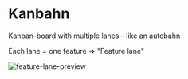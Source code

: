 # Kanbahn
Kanban-board with multiple lanes - like an autobahn

Each lane = one feature => "Feature lane"  

![feature-lane-preview](img/feature-lane-preview)